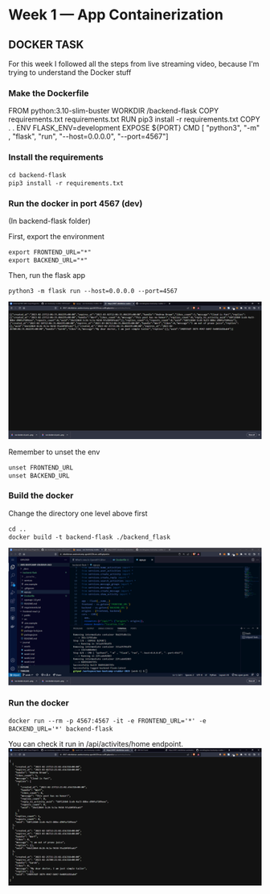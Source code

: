 # Week 1 — App Containerization

## DOCKER TASK
For this week I followed all the steps from live streaming video, because I'm trying to understand the Docker stuff

### Make the Dockerfile
FROM python:3.10-slim-buster
WORKDIR /backend-flask
COPY requirements.txt requirements.txt
RUN pip3 install -r requirements.txt
COPY . .
ENV FLASK_ENV=development
EXPOSE ${PORT}
CMD [ "python3", "-m" , "flask", "run", "--host=0.0.0.0", "--port=4567"]

### Install the requirements
```
cd backend-flask
pip3 install -r requirements.txt 
```

### Run the docker in port 4567 (dev)
(In backend-flask folder)

First, export the environment
```
export FRONTEND_URL="*"
export BACKEND_URL="*"
```

Then, run the flask app
```
python3 -m flask run --host=0.0.0.0 --port=4567
```
![Run flask app in dev](https://github.com/nikofebrianur/aws-bootcamp-cruddur-2023/blob/week-1/journal/assets/week-1/success%20deploy%20flask%20app.png)

Remember to unset the env
```
unset FRONTEND_URL
unset BACKEND_URL
```

### Build the docker
Change the directory one level above first
```
cd ..
docker build -t backend-flask ./backend_flask
```
![Build Success](https://github.com/nikofebrianur/aws-bootcamp-cruddur-2023/blob/week-1/journal/assets/week-1/docker%20build%20flask%20app.png)

### Run the docker
```
docker run --rm -p 4567:4567 -it -e FRONTEND_URL='*' -e BACKEND_URL='*' backend-flask
```
You can check it run in /api/activites/home endpoint.
![Success run the docker](https://github.com/nikofebrianur/aws-bootcamp-cruddur-2023/blob/week-1/journal/assets/week-1/success%20run%20the%20docker%20flask%20app.png)